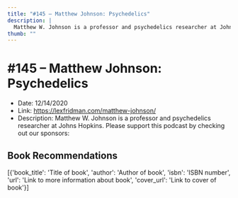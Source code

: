 ```yaml
---
title: "#145 – Matthew Johnson: Psychedelics"
description: |
  Matthew W. Johnson is a professor and psychedelics researcher at Johns Hopkins. Please support this podcast by checking out our sponsors:"
thumb: ""
---
```


# #145 – Matthew Johnson: Psychedelics

  - Date: 12/14/2020
  - Link: https://lexfridman.com/matthew-johnson/
  - Description: Matthew W. Johnson is a professor and psychedelics researcher at Johns Hopkins. Please support this podcast by checking out our sponsors:

## Book Recommendations

[{'book_title': 'Title of book', 'author': 'Author of book', 'isbn': 'ISBN number', 'url': 'Link to more information about book', 'cover_url': 'Link to cover of book'}]